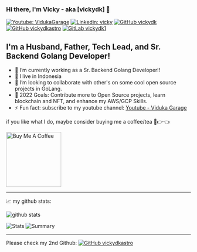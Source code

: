 ### Hi there, I'm Vicky - aka [vickydk] 👋

[![Youtube: VidukaGarage](https://img.shields.io/youtube/channel/subscribers/UChbeUl2jZ6gD_Pgljl97azA?style=social)](https://www.youtube.com/channel/UChbeUl2jZ6gD_Pgljl97azA)
[![Linkedin: vicky](https://img.shields.io/badge/-vicky-blue?style=flat-square&logo=Linkedin&logoColor=white&link=https://www.linkedin.com/in/vicky-dwi-kurniawan-256b7b45/)](https://www.linkedin.com/in/vicky-dwi-kurniawan-256b7b45/)
[![GitHub vickydk](https://img.shields.io/github/followers/vickydk?label=follow&style=social)](https://github.com/vickydk)
[![GitHub vickydkastro](https://img.shields.io/github/followers/vickydkastro?label=follow&style=social)](https://github.com/vickydkastro)
[![GitLab vickydk1](https://img.shields.io/badge/gitlab-vickydk1-red)](https://gitlab.com/vickydk1)

## I'm a Husband, Father, Tech Lead, and Sr. Backend Golang Developer!
- 🔭 I’m currently working as a Sr. Backend Golang Developer!!
- 🌱 I live in Indonesia
- 👯 I’m looking to collaborate with other's on some cool open source projects in GoLang.
- 🥅 2022 Goals: Contribute more to Open Source projects, learn blockchain and NFT, and enhance my AWS/GCP Skills.
- ⚡ Fun fact: subscribe to my youtube channel: [Youtube - Viduka Garage](https://www.youtube.com/channel/UChbeUl2jZ6gD_Pgljl97azA)

if you like what I do, maybe consider buying me a coffee/tea 🥺👉👈

<a href="https://www.buymeacoffee.com/vidukagarage" target="_blank"><img src="https://cdn.buymeacoffee.com/buttons/v2/default-red.png" alt="Buy Me A Coffee" width="150" ></a>

---
📈 my github stats:

![github stats](https://github-readme-stats.vercel.app/api?username=vickydk&show_icons=true&hide_border=true&count_private=true&theme=merko)

![Stats](https://github-profile-summary-cards.vercel.app/api/cards/repos-per-language?username=vickydk&theme=monokai)
![Summary](https://github-profile-summary-cards.vercel.app/api/cards/profile-details?username=vickydk&theme=monokai)

---
Please check my 2nd Github: 
[![GitHub vickydkastro](https://img.shields.io/github/followers/vickydkastro?label=follow&style=social)](https://github.com/vickydkastro)

<!--
**vickydk/vickydk** is a ✨ _special_ ✨ repository because its `README.md` (this file) appears on your GitHub profile.

Here are some ideas to get you started:

- 🔭 I’m currently working on ...
- 🌱 I’m currently learning ...
- 👯 I’m looking to collaborate on ...
- 🤔 I’m looking for help with ...
- 💬 Ask me about ...
- 📫 How to reach me: ...
- 😄 Pronouns: ...
- ⚡ Fun fact: ...
-->
